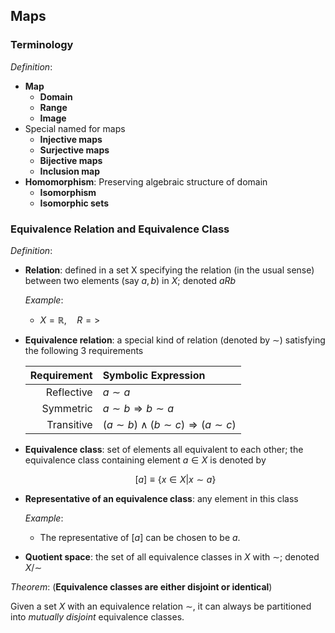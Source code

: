 ## Maps

### Terminology

*Definition*:

- **Map**
    - **Domain**
    - **Range**
    - **Image**
- Special named for maps
    - **Injective maps**
    - **Surjective maps**
    - **Bijective maps**
    - **Inclusion map**
- **Homomorphism**: Preserving algebraic structure of domain
    - **Isomorphism**
    - **Isomorphic sets**

### Equivalence Relation and Equivalence Class

*Definition*:

- **Relation**: defined in a set X specifying the relation (in the usual sense) between two elements (say $a, b$) in $X$; denoted $aRb$
    
    *Example*:

    - $X = \mathbb{R}, \quad R = >$

- **Equivalence relation**: a special kind of relation (denoted by $\sim$) satisfying the following 3 requirements
    
    <center>
    
    |Requirement|Symbolic Expression|
    |-:|:-|
    |Reflective|$a \sim a$|
    |Symmetric|$a \sim b \Rightarrow b \sim a$|
    |Transitive|$(a \sim b) \land (b \sim c) \Rightarrow (a \sim c)$
    
    </center>

- **Equivalence class**: set of elements all equivalent to each other; the equivalence class containing element $a \in X$ is denoted by
    
    $$
    [a] \equiv \{x \in X | x \sim a\}
    $$

- **Representative of an equivalence class**: any element in this class

    *Example*:

    - The representative of $[a]$ can be chosen to be $a$. 

- **Quotient space**: the set of all equivalence classes in $X$ with $\sim$; denoted $X / \sim$

*Theorem*: (**Equivalence classes are either disjoint or identical**)

Given a set $X$ with an equivalence relation $\sim$, it can always be partitioned into *mutually disjoint* equivalence classes. 

